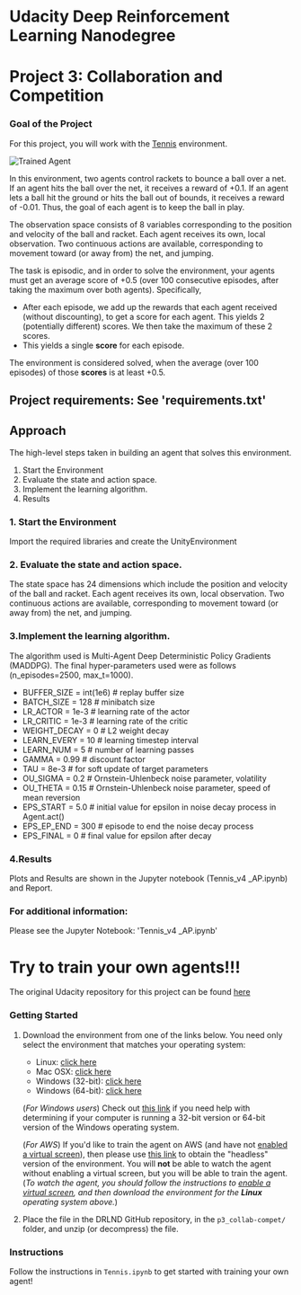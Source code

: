 # Udacity Deep Reinforcement Learning Nanodegree

# Project 3: Collaboration and Competition

[//]: # (Image References)

[image1]: https://user-images.githubusercontent.com/10624937/42135623-e770e354-7d12-11e8-998d-29fc74429ca2.gif "Trained Agent"
[image2]: https://user-images.githubusercontent.com/10624937/42135622-e55fb586-7d12-11e8-8a54-3c31da15a90a.gif "Soccer"

### Goal of the Project


For this project, you will work with the [Tennis](https://github.com/Unity-Technologies/ml-agents/blob/master/docs/Learning-Environment-Examples.md#tennis) environment.

![Trained Agent][image1]

In this environment, two agents control rackets to bounce a ball over a net. If an agent hits the ball over the net, it receives a reward of +0.1.  If an agent lets a ball hit the ground or hits the ball out of bounds, it receives a reward of -0.01.  Thus, the goal of each agent is to keep the ball in play.

The observation space consists of 8 variables corresponding to the position and velocity of the ball and racket. Each agent receives its own, local observation.  Two continuous actions are available, corresponding to movement toward (or away from) the net, and jumping. 

The task is episodic, and in order to solve the environment, your agents must get an average score of +0.5 (over 100 consecutive episodes, after taking the maximum over both agents). Specifically,

- After each episode, we add up the rewards that each agent received (without discounting), to get a score for each agent. This yields 2 (potentially different) scores. We then take the maximum of these 2 scores.
- This yields a single **score** for each episode.

The environment is considered solved, when the average (over 100 episodes) of those **scores** is at least +0.5.

## Project requirements: See 'requirements.txt'


## Approach
The high-level steps taken in building an agent that solves this environment.

1. Start the Environment
1. Evaluate the state and action space.
1. Implement the learning algorithm.
1. Results

### 1. Start the Environment
Import the required libraries and create the UnityEnvironment

### 2. Evaluate the state and action space.
The state space has 24 dimensions which include the position and velocity of the ball and racket. Each agent receives its own, local observation. Two continuous actions are available, corresponding to movement toward (or away from) the net, and jumping.

### 3.Implement the learning algorithm.
The algorithm used is Multi-Agent Deep Deterministic Policy Gradients (MADDPG).
The final hyper-parameters used were as follows (n_episodes=2500, max_t=1000).

- BUFFER_SIZE = int(1e6)  # replay buffer size
- BATCH_SIZE = 128        # minibatch size
- LR_ACTOR = 1e-3         # learning rate of the actor
- LR_CRITIC = 1e-3        # learning rate of the critic
- WEIGHT_DECAY = 0        # L2 weight decay
- LEARN_EVERY = 10        # learning timestep interval
- LEARN_NUM = 5           # number of learning passes
- GAMMA = 0.99            # discount factor
- TAU = 8e-3              # for soft update of target parameters
- OU_SIGMA = 0.2          # Ornstein-Uhlenbeck noise parameter, volatility
- OU_THETA = 0.15         # Ornstein-Uhlenbeck noise parameter, speed of mean reversion
- EPS_START = 5.0         # initial value for epsilon in noise decay process in Agent.act()
- EPS_EP_END = 300        # episode to end the noise decay process
- EPS_FINAL = 0           # final value for epsilon after decay

### 4.Results

Plots and Results are shown in the Jupyter notebook (Tennis_v4 _AP.ipynb) and Report.

### For additional information:
Please see the Jupyter Notebook: 'Tennis_v4 _AP.ipynb'

# Try to train your own agents!!!
The original Udacity repository for this project can be found [here](https://github.com/udacity/deep-reinforcement-learning/tree/master/p3_collab-compet) 



### Getting Started

1. Download the environment from one of the links below.  You need only select the environment that matches your operating system:
    - Linux: [click here](https://s3-us-west-1.amazonaws.com/udacity-drlnd/P3/Tennis/Tennis_Linux.zip)
    - Mac OSX: [click here](https://s3-us-west-1.amazonaws.com/udacity-drlnd/P3/Tennis/Tennis.app.zip)
    - Windows (32-bit): [click here](https://s3-us-west-1.amazonaws.com/udacity-drlnd/P3/Tennis/Tennis_Windows_x86.zip)
    - Windows (64-bit): [click here](https://s3-us-west-1.amazonaws.com/udacity-drlnd/P3/Tennis/Tennis_Windows_x86_64.zip)
    
    (_For Windows users_) Check out [this link](https://support.microsoft.com/en-us/help/827218/how-to-determine-whether-a-computer-is-running-a-32-bit-version-or-64) if you need help with determining if your computer is running a 32-bit version or 64-bit version of the Windows operating system.

    (_For AWS_) If you'd like to train the agent on AWS (and have not [enabled a virtual screen](https://github.com/Unity-Technologies/ml-agents/blob/master/docs/Training-on-Amazon-Web-Service.md)), then please use [this link](https://s3-us-west-1.amazonaws.com/udacity-drlnd/P3/Tennis/Tennis_Linux_NoVis.zip) to obtain the "headless" version of the environment.  You will **not** be able to watch the agent without enabling a virtual screen, but you will be able to train the agent.  (_To watch the agent, you should follow the instructions to [enable a virtual screen](https://github.com/Unity-Technologies/ml-agents/blob/master/docs/Training-on-Amazon-Web-Service.md), and then download the environment for the **Linux** operating system above._)

2. Place the file in the DRLND GitHub repository, in the `p3_collab-compet/` folder, and unzip (or decompress) the file. 

### Instructions

Follow the instructions in `Tennis.ipynb` to get started with training your own agent!  


